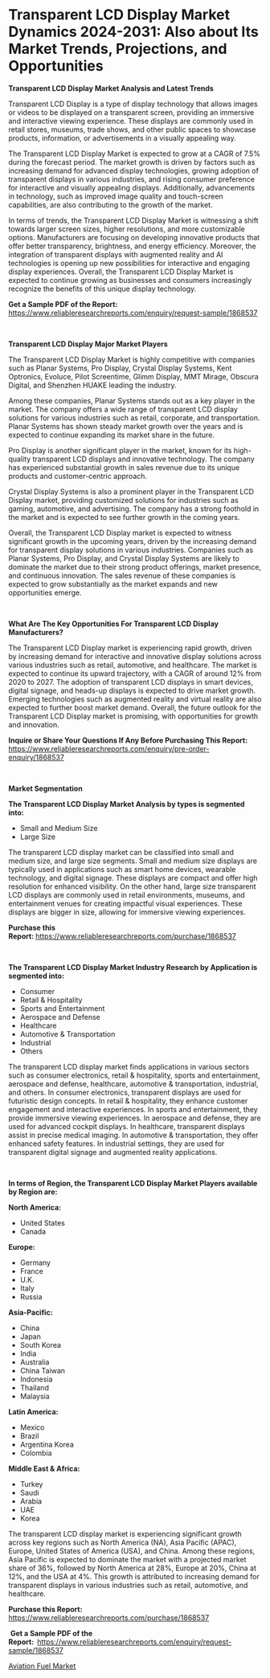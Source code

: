 <p><h1>Transparent LCD Display Market Dynamics 2024-2031: Also about Its Market Trends, Projections, and Opportunities</h1></p><p><strong>Transparent LCD Display Market Analysis and Latest Trends</strong></p>
<p><p>Transparent LCD Display is a type of display technology that allows images or videos to be displayed on a transparent screen, providing an immersive and interactive viewing experience. These displays are commonly used in retail stores, museums, trade shows, and other public spaces to showcase products, information, or advertisements in a visually appealing way.</p><p>The Transparent LCD Display Market is expected to grow at a CAGR of 7.5% during the forecast period. The market growth is driven by factors such as increasing demand for advanced display technologies, growing adoption of transparent displays in various industries, and rising consumer preference for interactive and visually appealing displays. Additionally, advancements in technology, such as improved image quality and touch-screen capabilities, are also contributing to the growth of the market.</p><p>In terms of trends, the Transparent LCD Display Market is witnessing a shift towards larger screen sizes, higher resolutions, and more customizable options. Manufacturers are focusing on developing innovative products that offer better transparency, brightness, and energy efficiency. Moreover, the integration of transparent displays with augmented reality and AI technologies is opening up new possibilities for interactive and engaging display experiences. Overall, the Transparent LCD Display Market is expected to continue growing as businesses and consumers increasingly recognize the benefits of this unique display technology.</p></p>
<p><strong>Get a Sample PDF of the Report:&nbsp;</strong> <a href="https://www.reliableresearchreports.com/enquiry/request-sample/1868537">https://www.reliableresearchreports.com/enquiry/request-sample/1868537</a></p>
<p>&nbsp;</p>
<p><strong>Transparent LCD Display Major Market Players</strong></p>
<p><p>The Transparent LCD Display Market is highly competitive with companies such as Planar Systems, Pro Display, Crystal Display Systems, Kent Optronics, Evoluce, Pilot Screentime, Glimm Display, MMT Mirage, Obscura Digital, and Shenzhen HUAKE leading the industry.</p><p>Among these companies, Planar Systems stands out as a key player in the market. The company offers a wide range of transparent LCD display solutions for various industries such as retail, corporate, and transportation. Planar Systems has shown steady market growth over the years and is expected to continue expanding its market share in the future.</p><p>Pro Display is another significant player in the market, known for its high-quality transparent LCD displays and innovative technology. The company has experienced substantial growth in sales revenue due to its unique products and customer-centric approach.</p><p>Crystal Display Systems is also a prominent player in the Transparent LCD Display market, providing customized solutions for industries such as gaming, automotive, and advertising. The company has a strong foothold in the market and is expected to see further growth in the coming years.</p><p>Overall, the Transparent LCD Display market is expected to witness significant growth in the upcoming years, driven by the increasing demand for transparent display solutions in various industries. Companies such as Planar Systems, Pro Display, and Crystal Display Systems are likely to dominate the market due to their strong product offerings, market presence, and continuous innovation. The sales revenue of these companies is expected to grow substantially as the market expands and new opportunities emerge.</p></p>
<p>&nbsp;</p>
<p><strong>What Are The Key Opportunities For Transparent LCD Display Manufacturers?</strong></p>
<p><p>The Transparent LCD Display market is experiencing rapid growth, driven by increasing demand for interactive and innovative display solutions across various industries such as retail, automotive, and healthcare. The market is expected to continue its upward trajectory, with a CAGR of around 12% from 2020 to 2027. The adoption of transparent LCD displays in smart devices, digital signage, and heads-up displays is expected to drive market growth. Emerging technologies such as augmented reality and virtual reality are also expected to further boost market demand. Overall, the future outlook for the Transparent LCD Display market is promising, with opportunities for growth and innovation.</p></p>
<p><strong>Inquire or Share Your Questions If Any Before Purchasing This Report:</strong> <a href="https://www.reliableresearchreports.com/enquiry/pre-order-enquiry/1868537">https://www.reliableresearchreports.com/enquiry/pre-order-enquiry/1868537</a></p>
<p>&nbsp;</p>
<p><strong>Market Segmentation</strong></p>
<p><strong>The Transparent LCD Display Market Analysis by types is segmented into:</strong></p>
<p><ul><li>Small and Medium Size</li><li>Large Size</li></ul></p>
<p><p>The transparent LCD display market can be classified into small and medium size, and large size segments. Small and medium size displays are typically used in applications such as smart home devices, wearable technology, and digital signage. These displays are compact and offer high resolution for enhanced visibility. On the other hand, large size transparent LCD displays are commonly used in retail environments, museums, and entertainment venues for creating impactful visual experiences. These displays are bigger in size, allowing for immersive viewing experiences.</p></p>
<p><strong>Purchase this Report:&nbsp;</strong><a href="https://www.reliableresearchreports.com/purchase/1868537">https://www.reliableresearchreports.com/purchase/1868537</a></p>
<p>&nbsp;</p>
<p><strong>The Transparent LCD Display Market Industry Research by Application is segmented into:</strong></p>
<p><ul><li>Consumer</li><li>Retail & Hospitality</li><li>Sports and Entertainment</li><li>Aerospace and Defense</li><li>Healthcare</li><li>Automotive & Transportation</li><li>Industrial</li><li>Others</li></ul></p>
<p><p>The transparent LCD display market finds applications in various sectors such as consumer electronics, retail & hospitality, sports and entertainment, aerospace and defense, healthcare, automotive & transportation, industrial, and others. In consumer electronics, transparent displays are used for futuristic design concepts. In retail & hospitality, they enhance customer engagement and interactive experiences. In sports and entertainment, they provide immersive viewing experiences. In aerospace and defense, they are used for advanced cockpit displays. In healthcare, transparent displays assist in precise medical imaging. In automotive & transportation, they offer enhanced safety features. In industrial settings, they are used for transparent digital signage and augmented reality applications.</p></p>
<p>&nbsp;</p>
<p><strong>In terms of Region, the Transparent LCD Display Market Players available by Region are:</strong></p>
<p>
    <p> <strong> North America: </strong>
        <ul>
            <li>United States</li>
            <li>Canada</li>
        </ul>
        </p> 
    <p> <strong> Europe: </strong>
        <ul>
            <li>Germany</li>
            <li>France</li>
            <li>U.K.</li>
            <li>Italy</li>
            <li>Russia</li>
        </ul>
        </p> 
    <p> <strong> Asia-Pacific: </strong>
        <ul>
            <li>China</li>
            <li>Japan</li>
            <li>South Korea</li>
            <li>India</li>
            <li>Australia</li>
            <li>China Taiwan</li>
            <li>Indonesia</li>
            <li>Thailand</li>
            <li>Malaysia</li>
        </ul>
        </p> 
    <p> <strong> Latin America: </strong>
        <ul>
            <li>Mexico</li>
            <li>Brazil</li>
            <li>Argentina Korea</li>
            <li>Colombia</li>
        </ul>
        </p> 
    <p> <strong> Middle East & Africa: </strong>
        <ul>
            <li>Turkey</li>
            <li>Saudi</li>
            <li>Arabia</li>
            <li>UAE</li>
            <li>Korea</li>
        </ul>
    </p>
    </p>
<p><p>The transparent LCD display market is experiencing significant growth across key regions such as North America (NA), Asia Pacific (APAC), Europe, United States of America (USA), and China. Among these regions, Asia Pacific is expected to dominate the market with a projected market share of 36%, followed by North America at 28%, Europe at 20%, China at 12%, and the USA at 4%. This growth is attributed to increasing demand for transparent displays in various industries such as retail, automotive, and healthcare.</p></p>
<p><strong>Purchase this Report: </strong><a href="https://www.reliableresearchreports.com/purchase/1868537">https://www.reliableresearchreports.com/purchase/1868537</a></p>
<p>&nbsp;<strong>Get a Sample PDF of the Report:&nbsp;&nbsp;</strong><a href="https://www.reliableresearchreports.com/enquiry/request-sample/1868537">https://www.reliableresearchreports.com/enquiry/request-sample/1868537</a></p>
<p><strong></strong></p>
<p><p><a href="https://cautious-neon-760.notion.site/Aviation-Fuel-Market-Research-Report-Forecasted-for-Period-from-2024-2031-by-Market-Type-Market--0409b0ffe1314374934f9cfba4a50178">Aviation Fuel Market</a></p></p>